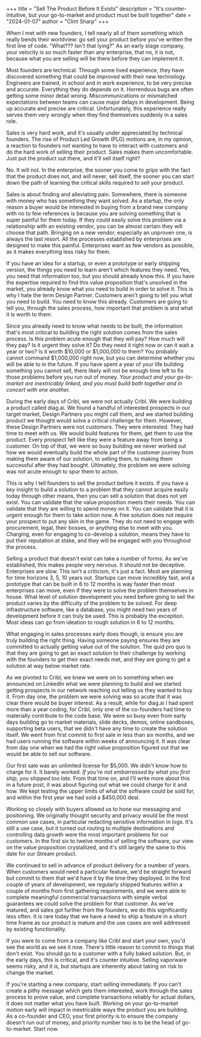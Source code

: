 +++
title = "Sell The Product Before It Exists"
description = "It's counter-intuitive, but your go-to-market and product must be built together"
date = "2024-01-07"
author = "Clint Sharp"
+++

When I met with new founders, I tell nearly all of them something which really bends their worldview: go sell your product before you've written the first line of code. "What??? Isn't that lying?" As an early stage company, your velocity is so much faster than any enterprise, that no, it is not, because what you are selling will be there before they can implement it.

Most founders are technical. Through some lived experience, they have discovered something that could be improved with their new technology. Engineers are trained, in school and in work experience, to be very precise and accurate. Everything they do depends on it. Horrendous bugs are often getting some minor detail wrong. Miscommunications or mismatched expectations between teams can cause major delays in development. Being up accurate and precise are critical. Unfortunately, this experience really serves them very wrongly when they find themselves suddenly in a sales role.

Sales is very hard work, and it's usually under appreciated by technical founders. The rise of Product Led Growth (PLG) motions are, in my opinion, a reaction to founders not wanting to have to interact with customers and do the hard work of selling their product. Sales makes them uncomfortable. Just put the product out there, and it'll sell itself right? 

No. It will not. In the enterprise, the sooner you come to grips with the fact that the product does not, and will never, sell itself, the sooner you can start down the path of learning the critical skills required to sell your product.

Sales is about finding and alleviating pain. Somewhere, there is someone with money who has something they want solved. As a startup, the only reason a buyer would be interested in buying from a brand new company with no to few references is because you are solving something that is super painful for them today. If they could easily solve this problem via a relationship with an existing vendor, you can be almost certain they will choose that path. Bringing on a new vendor, especially an unproven one, is always the last resort. All the processes established by enterprises are designed to make this painful. Enterprises want as few vendors as possible, as it makes everything less risky for them.

If you have an idea for a startup, or even a prototype or early shipping version, the things you need to learn aren't which features they need. Yes, you need that information too, but you should already know this. If you have the expertise required to find this value proposition that's unsolved in the market, you already know what you need to build in order to solve it. This is why I hate the term Design Partner. Customers aren't going to tell you what you need to build. You need to know this already. Customers are going to tell you, through the sales process, how important that problem is and what it is worth to them.

Since you already need to know what needs to be built, the information that's most critical to building the right solution comes from the sales process. Is this problem acute enough that they will pay? How much will they pay? Is it urgent they solve it? Do they need it right now or can it wait a year or two? Is it worth $10,000 or $1,000,000 to them? You probably cannot command $1,000,000 right now, but you can determine whether you will be able to in the future. If you have spent a year of your life building something you cannot sell, there likely will not be enough time left to fix those problems before you run out of money. _Your product and your go-to-market are inextricably linked, and you must build both together and in concert with one another._

During the early days of Cribl, we were not actually Cribl. We were building a product called diag.ai. We found a handful of interested prospects in our target market, Design Partners you might call them, and we started building product we thought would solve a critical challenge for them. However, these Design Partners were not _customers_. They were interested. They had time to meet with us. We would build features for them, get them to use the product. Every prospect felt like they were a feature away from being a customer. On top of that, we were so busy building we never worked out how we would eventually build the whole part of the customer journey from making them aware of our solution, to selling them, to making them successful after they had bought. Ultimately, the problem we were solving was not acute enough to spur them to action.

This is why I tell founders to sell the product before it exists. If you have a key insight to build a solution to a problem that they cannot acquire easily today through other means, then you can sell a solution that does not yet exist. You can validate that the value proposition meets their needs. You can validate that they are willing to spend money on it. You can validate that it is urgent enough for them to take action now. A free solution does not require your prospect to put any skin in the game. They do not need to engage with procurement, legal, their bosses, or anything else to meet with you. Charging, even for engaging to co-develop a solution, means they have to put their reputation at stake, and they will be engaged with you throughout the process.

Selling a product that doesn't exist can take a number of forms. As we've established, this makes people very nervous. It should not be deceptive. Enterprises are slow. This isn't a criticism, it's just a fact. Most are planning for time horizons 3, 5, 10 years out. Startups can move incredibly fast, and a prototype that can be built in 6 to 12 months is way faster than most enterprises can move, even if they were to solve the problem themselves in house. What level of solution development you need before going to sell the product varies by the difficulty of the problem to be solved. For deep infrastructure software, like a database, you might need two years of development before it can truly be used. This is probably the exception. Most ideas can go from ideation to rough solution in 6 to 12 months.

What engaging in sales processes early does though, is ensure you are truly building the right thing. Having someone paying ensures they are committed to actually getting value out of the solution. The quid pro quo is that they are going to get an exact solution to their challenge by working with the founders to get their exact needs met, and they are going to get a solution at way below market rate.

As we pivoted to Cribl, we knew we were on to something when we announced on LinkedIn what we were planning to build and we started getting prospects in our network reaching out telling us they wanted to buy it. From day one, the problem we were solving was so acute that it was clear there would be buyer interest. As a result, while for diag.ai I had spent more than a year coding, for Cribl, only one of the co-founders had time to materially contribute to the code base. We were so busy even from early days building go to market materials, slide decks, demos, online sandboxes, supporting beta users, that we didn't have any time to create the solution itself. We went from first commit to first sale in less than six months, and we had users running the software within weeks of announcing it. It was clear from day one when we had the right value proposition figured out that we would be able to sell our software.

Our first sale was an unlimited license for $5,000. We didn't know how to charge for it. It barely worked. _If you're not embarrassed by what you first ship, you shipped too late_. From that time on, and I'll write more about this in a future post, it was about figuring out what we could charge for it and how. We kept testing the upper limits of what the software could be sold for, and within the first year we had sold a $450,000 deal.

Working so closely with buyers allowed us to hone our messaging and positioning. We originally thought security and privacy would be the most common use cases, in particular redacting sensitive information in logs. It's still a use case, but it turned out routing to multiple destinations and controlling data growth were the most important problems for our customers. In the first six to twelve months of selling the software, our view on the value proposition crystallized, and it's still largely the same to this date for our Stream product.

We continued to sell in advance of product delivery for a number of years. When customers would need a particular feature, we'd be straight forward but commit to them that we'd have it by the time they deployed. In the first couple of years of development, we regularly shipped features within a couple of months from first gathering requirements, and we were able to complete meaningful commercial transactions with simple verbal guarantees we could solve the problem for that customer. As we've matured, and sales got further from the founders, we do this significantly less often. It is rare today that we have a need to ship a feature in a short time frame as our product is mature and the use cases are well addressed by existing functionality. 

If you were to come from a company like Cribl and start your own, you'd see the world as we see it now. There's little reason to commit to things that don't exist. You should go to a customer with a fully baked solution. But, in the early days, this is critical, and it's counter intuitive. Selling vaporware seems risky, and it is, but startups are inherently about taking on risk to change the market.

If you're starting a new company, start selling immediately. If you can't create a pithy message which gets them interested, work through the sales process to prove value, and complete transactions reliably for actual dollars, it does not matter what you have built. Working on your go-to-market motion early will impact in inextricable ways the product you are building. As a co-founder and CEO, your first priority is to ensure the company doesn't run out of money, and priority number two is to be the head of go-to-market. Start now.
